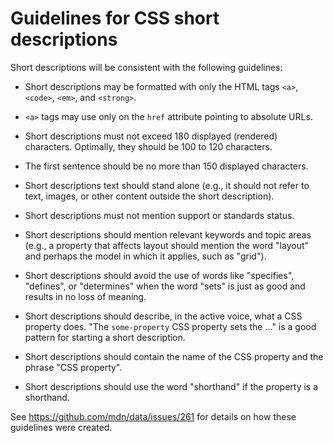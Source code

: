 # Guidelines for CSS short descriptions

Short descriptions will be consistent with the following guidelines:

* Short descriptions may be formatted with only the HTML tags `<a>`, `<code>`, `<em>`, and `<strong>`.
* `<a>` tags may use only on the `href` attribute pointing to absolute URLs.
* Short descriptions must not exceed 180 displayed (rendered) characters. Optimally, they should be 100 to 120 characters.
* The first sentence should be no more than 150 displayed characters.
* Short descriptions text should stand alone (e.g., it should not refer to text, images, or other content outside the short description).
* Short descriptions must not mention support or standards status.
* Short descriptions should mention relevant keywords and topic areas (e.g., a property that affects layout should mention the word "layout" and perhaps the model in which it applies, such as "grid").
* Short descriptions should avoid the use of words like "specifies", "defines", or "determines" when the word "sets" is just as good and results in no loss of meaning.

* Short descriptions should describe, in the active voice, what a CSS property does. "The `some-property` CSS property sets the …" is a good pattern for starting a short description.
* Short descriptions should contain the name of the CSS property and the phrase "CSS property".
* Short descriptions should use the word "shorthand" if the property is a shorthand.

See https://github.com/mdn/data/issues/261 for details on how these guidelines were created.
